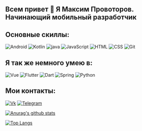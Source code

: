 ## Всем привет 👋 Я Максим Провоторов. Начинающий мобильный разработчик


Основные скиллы:
--
![Android](https://img.shields.io/badge/Android-FAFAFA?style=for-the-badge&logo=android)
![Kotlin](https://img.shields.io/badge/Kotlin-80DEEA?style=for-the-badge&logo=kotlin)
![java](https://img.shields.io/badge/java-2196F3?style=for-the-badge&logo=java)
![JavaScript](https://img.shields.io/badge/JavaScript-090900?style=for-the-badge&logo=javascript)
![HTML](https://img.shields.io/badge/HTML-FF7043?style=for-the-badge&logo=HTML)
![CSS](https://img.shields.io/badge/CSS-512DA8?style=for-the-badge&logo=CSS)
![Git](https://img.shields.io/badge/Git-FAFAFA?style=for-the-badge&logo=Git)

Я так же немного умею в:
--
![Vue](https://img.shields.io/badge/Vue-388E3C?style=for-the-badge&logo=Vue)
![Flutter](https://img.shields.io/badge/Flutter-1565C0?style=for-the-badge&logo=flutter)
![Dart](https://img.shields.io/badge/Dart-283593?style=for-the-badge&logo=dart)
![Spring](https://img.shields.io/badge/Spring-FAFAFA?style=for-the-badge&logo=spring)
![Python](https://img.shields.io/badge/Python-84FFFF?style=for-the-badge&logo=python)

Мои контакты:
--
[![Vk](https://img.shields.io/badge/Vk-090900?style=for-the-badge&logo=Vk)](https://vk.com/maksim23okt)
[![Telegram](https://img.shields.io/badge/Telegram-090900?style=for-the-badge&logo=Telegram)](https://t.me/Podvorotof)

[![Anurag's github stats](https://github-readme-stats.vercel.app/api?username=maksim2355&show_icons=true)](https://github.com/maksim2355/github-readme-stats)

[![Top Langs](https://github-readme-stats.vercel.app/api/top-langs/?username=maksim2355&layout=compact&hide=python&langs_count=9)](https://github.com/maksim2355/github-readme-stats)
